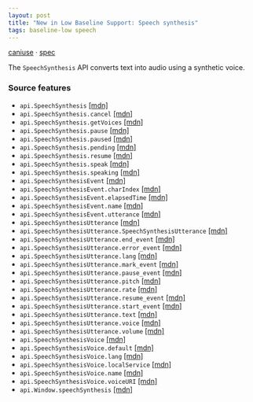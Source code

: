 ```yaml
---
layout: post
title: "New in Low Baseline Support: Speech synthesis"
tags: baseline-low speech
---
```


[caniuse](https://caniuse.com/?search=speech-synthesis) · [spec](https://wicg.github.io/speech-api/#tts-section)

The `SpeechSynthesis` API converts text into audio using a synthetic voice.

### Source features

- ``api.SpeechSynthesis`` [[mdn]](https://developer.mozilla.org/en-US/search?q=api.SpeechSynthesis)
- ``api.SpeechSynthesis.cancel`` [[mdn]](https://developer.mozilla.org/en-US/search?q=api.SpeechSynthesis.cancel)
- ``api.SpeechSynthesis.getVoices`` [[mdn]](https://developer.mozilla.org/en-US/search?q=api.SpeechSynthesis.getVoices)
- ``api.SpeechSynthesis.pause`` [[mdn]](https://developer.mozilla.org/en-US/search?q=api.SpeechSynthesis.pause)
- ``api.SpeechSynthesis.paused`` [[mdn]](https://developer.mozilla.org/en-US/search?q=api.SpeechSynthesis.paused)
- ``api.SpeechSynthesis.pending`` [[mdn]](https://developer.mozilla.org/en-US/search?q=api.SpeechSynthesis.pending)
- ``api.SpeechSynthesis.resume`` [[mdn]](https://developer.mozilla.org/en-US/search?q=api.SpeechSynthesis.resume)
- ``api.SpeechSynthesis.speak`` [[mdn]](https://developer.mozilla.org/en-US/search?q=api.SpeechSynthesis.speak)
- ``api.SpeechSynthesis.speaking`` [[mdn]](https://developer.mozilla.org/en-US/search?q=api.SpeechSynthesis.speaking)
- ``api.SpeechSynthesisEvent`` [[mdn]](https://developer.mozilla.org/en-US/search?q=api.SpeechSynthesisEvent)
- ``api.SpeechSynthesisEvent.charIndex`` [[mdn]](https://developer.mozilla.org/en-US/search?q=api.SpeechSynthesisEvent.charIndex)
- ``api.SpeechSynthesisEvent.elapsedTime`` [[mdn]](https://developer.mozilla.org/en-US/search?q=api.SpeechSynthesisEvent.elapsedTime)
- ``api.SpeechSynthesisEvent.name`` [[mdn]](https://developer.mozilla.org/en-US/search?q=api.SpeechSynthesisEvent.name)
- ``api.SpeechSynthesisEvent.utterance`` [[mdn]](https://developer.mozilla.org/en-US/search?q=api.SpeechSynthesisEvent.utterance)
- ``api.SpeechSynthesisUtterance`` [[mdn]](https://developer.mozilla.org/en-US/search?q=api.SpeechSynthesisUtterance)
- ``api.SpeechSynthesisUtterance.SpeechSynthesisUtterance`` [[mdn]](https://developer.mozilla.org/en-US/search?q=api.SpeechSynthesisUtterance.SpeechSynthesisUtterance)
- ``api.SpeechSynthesisUtterance.end_event`` [[mdn]](https://developer.mozilla.org/en-US/search?q=api.SpeechSynthesisUtterance.end_event)
- ``api.SpeechSynthesisUtterance.error_event`` [[mdn]](https://developer.mozilla.org/en-US/search?q=api.SpeechSynthesisUtterance.error_event)
- ``api.SpeechSynthesisUtterance.lang`` [[mdn]](https://developer.mozilla.org/en-US/search?q=api.SpeechSynthesisUtterance.lang)
- ``api.SpeechSynthesisUtterance.mark_event`` [[mdn]](https://developer.mozilla.org/en-US/search?q=api.SpeechSynthesisUtterance.mark_event)
- ``api.SpeechSynthesisUtterance.pause_event`` [[mdn]](https://developer.mozilla.org/en-US/search?q=api.SpeechSynthesisUtterance.pause_event)
- ``api.SpeechSynthesisUtterance.pitch`` [[mdn]](https://developer.mozilla.org/en-US/search?q=api.SpeechSynthesisUtterance.pitch)
- ``api.SpeechSynthesisUtterance.rate`` [[mdn]](https://developer.mozilla.org/en-US/search?q=api.SpeechSynthesisUtterance.rate)
- ``api.SpeechSynthesisUtterance.resume_event`` [[mdn]](https://developer.mozilla.org/en-US/search?q=api.SpeechSynthesisUtterance.resume_event)
- ``api.SpeechSynthesisUtterance.start_event`` [[mdn]](https://developer.mozilla.org/en-US/search?q=api.SpeechSynthesisUtterance.start_event)
- ``api.SpeechSynthesisUtterance.text`` [[mdn]](https://developer.mozilla.org/en-US/search?q=api.SpeechSynthesisUtterance.text)
- ``api.SpeechSynthesisUtterance.voice`` [[mdn]](https://developer.mozilla.org/en-US/search?q=api.SpeechSynthesisUtterance.voice)
- ``api.SpeechSynthesisUtterance.volume`` [[mdn]](https://developer.mozilla.org/en-US/search?q=api.SpeechSynthesisUtterance.volume)
- ``api.SpeechSynthesisVoice`` [[mdn]](https://developer.mozilla.org/en-US/search?q=api.SpeechSynthesisVoice)
- ``api.SpeechSynthesisVoice.default`` [[mdn]](https://developer.mozilla.org/en-US/search?q=api.SpeechSynthesisVoice.default)
- ``api.SpeechSynthesisVoice.lang`` [[mdn]](https://developer.mozilla.org/en-US/search?q=api.SpeechSynthesisVoice.lang)
- ``api.SpeechSynthesisVoice.localService`` [[mdn]](https://developer.mozilla.org/en-US/search?q=api.SpeechSynthesisVoice.localService)
- ``api.SpeechSynthesisVoice.name`` [[mdn]](https://developer.mozilla.org/en-US/search?q=api.SpeechSynthesisVoice.name)
- ``api.SpeechSynthesisVoice.voiceURI`` [[mdn]](https://developer.mozilla.org/en-US/search?q=api.SpeechSynthesisVoice.voiceURI)
- ``api.Window.speechSynthesis`` [[mdn]](https://developer.mozilla.org/en-US/search?q=api.Window.speechSynthesis)
